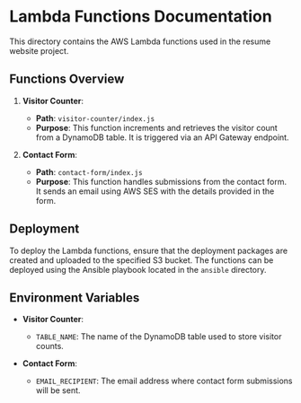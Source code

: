 # Lambda Functions Documentation

This directory contains the AWS Lambda functions used in the resume website project. 

## Functions Overview

1. **Visitor Counter**:
   - **Path**: `visitor-counter/index.js`
   - **Purpose**: This function increments and retrieves the visitor count from a DynamoDB table. It is triggered via an API Gateway endpoint.

2. **Contact Form**:
   - **Path**: `contact-form/index.js`
   - **Purpose**: This function handles submissions from the contact form. It sends an email using AWS SES with the details provided in the form.

## Deployment

To deploy the Lambda functions, ensure that the deployment packages are created and uploaded to the specified S3 bucket. The functions can be deployed using the Ansible playbook located in the `ansible` directory.

## Environment Variables

- **Visitor Counter**:
  - `TABLE_NAME`: The name of the DynamoDB table used to store visitor counts.

- **Contact Form**:
  - `EMAIL_RECIPIENT`: The email address where contact form submissions will be sent.